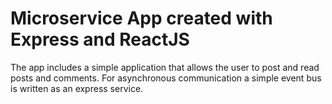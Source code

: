# Microservice App created with Express and ReactJS

The app includes a simple application that allows the user to post and read posts and comments.
For asynchronous communication a simple event bus is written as an express service.
